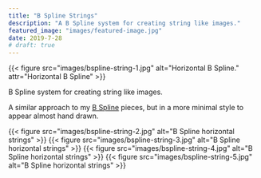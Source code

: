 ```yaml
---
title: "B Spline Strings"
description: "A B Spline system for creating string like images."
featured_image: "images/featured-image.jpg"
date: 2019-7-28
# draft: true
---
```

{{< figure src="images/bspline-string-1.jpg" alt="Horizontal B Spline." attr="Horizontal B Spline" >}}

B Spline system for creating string like images.

A similar approach to my [B Spline](/generative/b-spline) pieces, but in a more minimal style to appear almost hand drawn. 

{{< figure src="images/bspline-string-2.jpg" alt="B Spline horizontal strings" >}}
{{< figure src="images/bspline-string-3.jpg" alt="B Spline horizontal strings" >}}
{{< figure src="images/bspline-string-4.jpg" alt="B Spline horizontal strings" >}}
{{< figure src="images/bspline-string-5.jpg" alt="B Spline horizontal strings" >}}